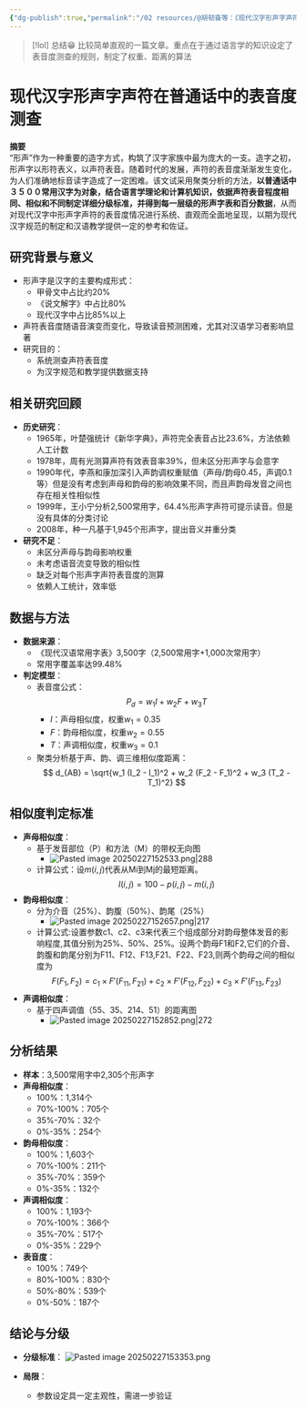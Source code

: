 ```yaml
---
{"dg-publish":true,"permalink":"/02 resources/@胡韧奋等：《现代汉字形声字声符在普通话中的表音度测查》/","created":"2025-02-27T14:03:26.469+08:00","updated":"2025-03-01T17:11:35.672+08:00"}
---
```


> [!lol] 总结😁
> 比较简单直观的一篇文章。重点在于通过语言学的知识设定了表音度测查的规则，制定了权重、距离的算法
  
# 现代汉字形声字声符在普通话中的表音度测查  
**摘要**  
“形声”作为一种重要的造字方式，构筑了汉字家族中最为庞大的一支。造字之初，形声字以形符表义，以声符表音。随着时代的发展，声符的表音度渐渐发生变化，为人们准确地标音读字造成了一定困难。该文试采用聚类分析的方法，**以普通话中３５００常用汉字为对象，结合语言学理论和计算机知识，依据声符表音程度相同、相似和不同制定详细分级标准，并得到每一层级的形声字表和百分数据**，从而对现代汉字中形声字声符的表音度情况进行系统、直观而全面地呈现，以期为现代汉字规范的制定和汉语教学提供一定的参考和佐证。

## 研究背景与意义  
- 形声字是汉字的主要构成形式：
  - 甲骨文中占比约20%
  - 《说文解字》中占比80%
  - 现代汉字中占比85%以上
- 声符表音度随语音演变而变化，导致读音预测困难，尤其对汉语学习者影响显著
- 研究目的：
  - 系统测查声符表音度
  - 为汉字规范和教学提供数据支持

## 相关研究回顾  
- **历史研究**：
  - 1965年，叶楚强统计《新华字典》，声符完全表音占比23.6%，方法依赖人工计数
  - 1978年，周有光测算声符有效表音率39%，但未区分形声字与会意字
  - 1990年代，李燕和康加深引入声韵调权重赋值（声母/韵母0.45，声调0.1等）但是没有考虑到声母和韵母的影响效果不同，而且声韵母发音之间也存在相关性相似性
  - 1999年，王小宁分析2,500常用字，64.4%形声字声符可提示读音。但是没有具体的分类讨论
  - 2008年，种一凡基于1,945个形声字，提出音义并重分类
- **研究不足**：
  - 未区分声母与韵母影响权重
  - 未考虑语音流变导致的相似性
  - 缺乏对每个形声字声符表音度的测算
  - 依赖人工统计，效率低

## 数据与方法  
- **数据来源**：
  - 《现代汉语常用字表》3,500字（2,500常用字+1,000次常用字）
  - 常用字覆盖率达99.48%
- **判定模型**：
  - 表音度公式：
    $$
    P_d = w_1 I + w_2 F + w_3 T
    $$
    - $I$：声母相似度，权重$w_1 = 0.35$
    - $F$：韵母相似度，权重$w_2 = 0.55$
    - $T$：声调相似度，权重$w_3 = 0.1$
  - 聚类分析基于声、韵、调三维相似度距离：
    $$
    d_{AB} = \sqrt{w_1 (I_2 - I_1)^2 + w_2 (F_2 - F_1)^2 + w_3 (T_2 - T_1)^2}
    $$

## 相似度判定标准  
- **声母相似度**：
  - 基于发音部位（P）和方法（M）的带权无向图
    - ![Pasted image 20250227152533.png|288](/img/user/09%20settings/Z%20attachment/Pasted%20image%2020250227152533.png)
  - 计算公式：设$m(i,j)$代表从Mi到Mj的最短距离。
    $$
    I(i,j) = 100 - p(i,j) - m(i,j)
    $$
- **韵母相似度**：
  - 分为介音（25%）、韵腹（50%）、韵尾（25%）
    - ![Pasted image 20250227152657.png|217](/img/user/09%20settings/Z%20attachment/Pasted%20image%2020250227152657.png)
  - 计算公式:设置参数c1、c2、c3来代表三个组成部分对韵母整体发音的影响程度,其值分别为25%、50%、25%。设两个韵母F1和F2,它们的介音、韵腹和韵尾分别为F11、F12、F13,F21、F22、F23,则两个韵母之间的相似度为
    $$
    F(F_1, F_2) = c_1 \times F'(F_{11}, F_{21}) + c_2 \times F'(F_{12}, F_{22}) + c_3 \times F'(F_{13}, F_{23})
    $$
- **声调相似度**：
  - 基于四声调值（55、35、214、51）的距离图
    - ![Pasted image 20250227152852.png|272](/img/user/09%20settings/Z%20attachment/Pasted%20image%2020250227152852.png)
## 分析结果  
- **样本**：3,500常用字中2,305个形声字
- **声母相似度**：
  - 100%：1,314个
  - 70%-100%：705个
  - 35%-70%：32个
  - 0%-35%：254个
- **韵母相似度**：
  - 100%：1,603个
  - 70%-100%：211个
  - 35%-70%：359个
  - 0%-35%：132个
- **声调相似度**：
  - 100%：1,193个
  - 70%-100%：366个
  - 35%-70%：517个
  - 0%-35%：229个
- **表音度**：
  - 100%：749个
  - 80%-100%：830个
  - 50%-80%：539个
  - 0%-50%：187个

## 结论与分级  
- **分级标准**：
![Pasted image 20250227153353.png](/img/user/09%20settings/Z%20attachment/Pasted%20image%2020250227153353.png)

- **局限**：
  - 参数设定具一定主观性，需进一步验证
